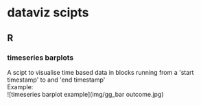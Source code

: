 # dataviz scipts
## R
### timeseries barplots
A scipt to visualise time based data in blocks running from a 'start timestamp' to and 'end timestamp'  
Example:  
![timeseries barplot example](img/gg_bar outcome.jpg)
